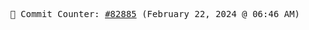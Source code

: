 <p align="center">
    <samp>
        📮 Commit Counter: <a href="https://github.com/Javascript-void0/Javascript-void0/commits/main">#82885</a> (February 22, 2024 @ 06:46 AM)
    </samp>
</p>